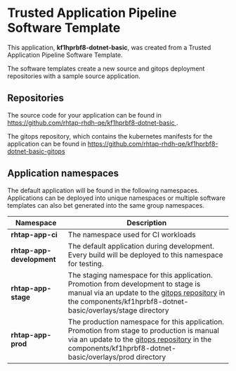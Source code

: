 # Trusted Application Pipeline Software Template

This application, **kf1hprbf8-dotnet-basic**, was created from a Trusted Application Pipeline Software Template.

The software templates create a new source and gitops deployment repositories with a sample source application. 

## Repositories

The source code for your application can be found in [https://github.com/rhtap-rhdh-qe/kf1hprbf8-dotnet-basic ](https://github.com/rhtap-rhdh-qe/kf1hprbf8-dotnet-basic ).
 
The gitops repository, which contains the kubernetes manifests for the application can be found in 
[https://github.com/rhtap-rhdh-qe/kf1hprbf8-dotnet-basic-gitops ](https://github.com/rhtap-rhdh-qe/kf1hprbf8-dotnet-basic-gitops ) 

## Application namespaces 

The default application will be found in the following namespaces. Applications can be deployed into unique namespaces or multiple software templates can also bet generated into the same group namespaces.  

|  Namespace   |  Description   |  
| -------- | -------- |
| **rhtap-app-ci** | The namespace used for CI workloads |
| **rhtap-app-development** | The default application during development. Every build will be deployed to this namespace for testing. |
| **rhtap-app-stage** | The staging namespace for this application. Promotion from development to stage is manual via an update to the [gitops repository](https://github.com/rhtap-rhdh-qe/kf1hprbf8-dotnet-basic-gitops ) in the components/kf1hprbf8-dotnet-basic/overlays/stage directory |
| **rhtap-app-prod** | The production namespace for this application. Promotion from stage to production is manual via an update to the [gitops repository](https://github.com/rhtap-rhdh-qe/kf1hprbf8-dotnet-basic-gitops ) in the components/kf1hprbf8-dotnet-basic/overlays/prod directory |